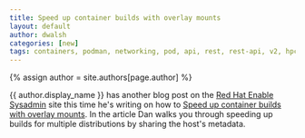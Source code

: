 ```yaml
---
title: Speed up container builds with overlay mounts
layout: default
author: dwalsh 
categories: [new]
tags: containers, podman, networking, pod, api, rest, rest-api, v2, hpc
---
```

{% assign author = site.authors[page.author] %}

{{ author.display_name }} has another blog post on the [Red Hat Enable Sysadmin](https://www.redhat.com/sysadmin/) site this time he's writing on how to [Speed up container builds with overlay mounts](https://www.redhat.com/sysadmin/overlay-mounts).  In the article Dan walks you through speeding up builds for multiple distributions by sharing the host's metadata.
